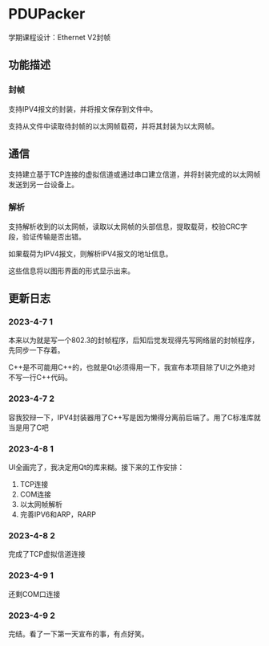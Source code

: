 # PDUPacker

学期课程设计：Ethernet V2封帧

## 功能描述

### 封帧

支持IPV4报文的封装，并将报文保存到文件中。

支持从文件中读取待封帧的以太网帧载荷，并将其封装为以太网帧。

## 通信

支持建立基于TCP连接的虚拟信道或通过串口建立信道，并将封装完成的以太网帧发送到另一台设备上。

### 解析

支持解析收到的以太网帧，读取以太网帧的头部信息，提取载荷，校验CRC字段，验证传输是否出错。

如果载荷为IPV4报文，则解析IPV4报文的地址信息。

这些信息将以图形界面的形式显示出来。

## 更新日志

### 2023-4-7 1

本来以为就是写一个802.3的封帧程序，后知后觉发现得先写网络层的封帧程序，先同步一下存着。

C++是不可能用C++的，也就是Qt必须得用一下，我宣布本项目除了UI之外绝对不写一行C++代码。

### 2023-4-7 2

容我狡辩一下，IPV4封装器用了C++写是因为懒得分离前后端了。用了C标准库就当是用了C吧

### 2023-4-8 1

UI全画完了，我决定用Qt的库来糊。接下来的工作安排：

1. TCP连接
2. COM连接
3. 以太网帧解析
4. 完善IPV6和ARP，RARP

### 2023-4-8 2

完成了TCP虚拟信道连接

### 2023-4-9 1

还剩COM口连接

### 2023-4-9 2

完结。看了一下第一天宣布的事，有点好笑。
